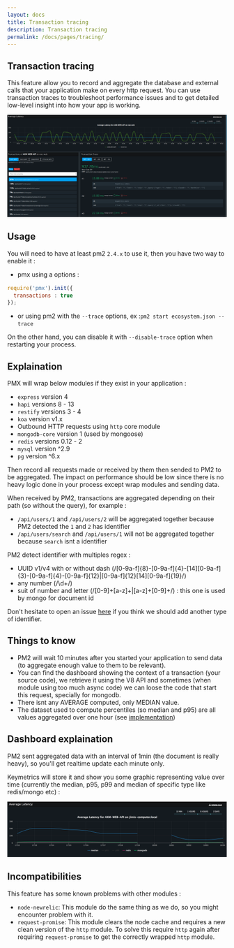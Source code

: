```yaml
---
layout: docs
title: Transaction tracing
description: Transaction tracing
permalink: /docs/pages/tracing/
---
```


## Transaction tracing

This feature allow you to record and aggregate the database and external calls that your application make on every http request.
You can use transaction traces to troubleshoot performance issues and to get detailed low-level insight into how your app is working.

<img src="/images/tracing.png" alt="Transaction Interface"/>

## Usage

You will need to have at least pm2 `2.4.x` to use it, then you have two way to enable it :
 - pmx using a options :

```javascript
require('pmx').init({
  transactions : true
});
```
 - or using pm2 with the `--trace` options, ex :`pm2 start ecosystem.json --trace`
 
 On the other hand, you can disable it with `--disable-trace` option when restarting your process.

## Explaination

PMX will wrap below modules if they exist in your application : 
 - `express` version 4
 - `hapi` versions 8 - 13
 - `restify` versions 3 - 4
 - `koa` version v1.x
 - Outbound HTTP requests using `http` core module
 - `mongodb-core` version 1 (used by mongoose)
 - `redis` versions 0.12 - 2
 - `mysql` version ^2.9
 - `pg` version ^6.x

Then record all requests made or received by them then sended to PM2 to be aggregated. 
The impact on performance should be low since there is no heavy logic done in your process except wrap modules and sending data. 

When received by PM2, transactions are aggregated depending on their path (so without the query), for example :
- `/api/users/1` and `/api/users/2` will be aggregated together because PM2 detected the `1` and `2` has identifier
- `/api/users/search` and `/api/users/1` will not be aggregated together because `search` isnt a identifier

PM2 detect identifier with multiples regex :
- UUID v1/v4 with or without dash (/[0-9a-f]{8}-[0-9a-f]{4}-[14][0-9a-f]{3}-[0-9a-f]{4}-[0-9a-f]{12}|[0-9a-f]{12}[14][0-9a-f]{19}/)
- any number (/\d+/)
- suit of number and letter (/[0-9]+[a-z]+|[a-z]+[0-9]+/) : this one is used by mongo for document id 

Don't hesitate to open an issue [here](https://github.com/keymetrics/keymetrics-support) if you think we should add another type of identifier.

## Things to know
- PM2 will wait 10 minutes after you started your application to send data (to aggregate enough value to them to be relevant).
- You can find the dashboard showing the context of a transaction (your source code), we retrieve it using the V8 API and sometimes (when module using too much async code) we can loose the code that start this request, specially for mongodb.
- There isnt any AVERAGE computed, only MEDIAN value.
- The dataset used to compute percentiles (so median and p95) are all values aggregated over one hour (see [implementation](https://github.com/keymetrics/pmx/blob/master/lib/utils/probes/Histogram.js))

## Dashboard explaination

PM2 sent aggregated data with an interval of 1min (the document is really heavy), so you'll get realtime update each minute only.

Keymetrics will store it and show you some graphic representing value over time (currently the median, p95, p99 and median of specific type like redis/mongo etc) :

<img src="/images/tracing-graph.png" alt="Transaction Interface"/>


## Incompatibilities

This feature has some known problems with other modules :
* `node-newrelic`: This module do the same thing as we do, so you might encounter problem with it.
* `request-promise`: This module clears the node cache and requires a new clean version of the `http` module. To solve this require `http` again after requiring `request-promise` to get the correctly wrapped `http` module.
